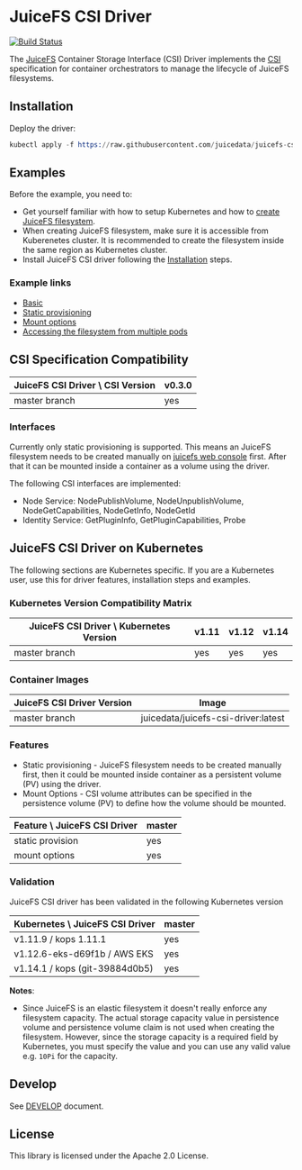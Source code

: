 # JuiceFS CSI Driver

[![Build Status](https://travis-ci.com/juicedata/juicefs-csi-driver.svg?token=ACsZ5AkewTgk5D5wzzds&branch=master)](https://travis-ci.com/juicedata/juicefs-csi-driver)

The [JuiceFS](https://juicefs.com) Container Storage Interface (CSI) Driver implements the [CSI](https://github.com/container-storage-interface/spec/blob/master/spec.md) specification for container orchestrators to manage the lifecycle of JuiceFS filesystems.

## Installation

Deploy the driver:

```s
kubectl apply -f https://raw.githubusercontent.com/juicedata/juicefs-csi-driver/master/deploy/k8s.yaml
```

## Examples

Before the example, you need to:

* Get yourself familiar with how to setup Kubernetes and how to [create JuiceFS filesystem](https://juicefs.com/docs/en/getting_started.html).
* When creating JuiceFS filesystem, make sure it is accessible from Kuberenetes cluster. It is recommended to create the filesystem inside the same region as Kubernetes cluster.
* Install JuiceFS CSI driver following the [Installation](README.md#Installation) steps.

### Example links

* [Basic](examples/basic)
* [Static provisioning](examples/static-provisioning/)
* [Mount options](examples/mount-options/)
* [Accessing the filesystem from multiple pods](examples/multiple-pods-read-write-many/)

## CSI Specification Compatibility

| JuiceFS CSI Driver \ CSI Version       | v0.3.0|
|----------------------------------------|-------|
| master branch                          | yes   |

### Interfaces

Currently only static provisioning is supported. This means an JuiceFS filesystem needs to be created manually on [juicefs web console](https://juicefs.com/console/create) first. After that it can be mounted inside a container as a volume using the driver.

The following CSI interfaces are implemented:

* Node Service: NodePublishVolume, NodeUnpublishVolume, NodeGetCapabilities, NodeGetInfo, NodeGetId
* Identity Service: GetPluginInfo, GetPluginCapabilities, Probe

## JuiceFS CSI Driver on Kubernetes

The following sections are Kubernetes specific. If you are a Kubernetes user, use this for driver features, installation steps and examples.

### Kubernetes Version Compatibility Matrix

| JuiceFS CSI Driver \ Kubernetes Version| v1.11 | v1.12 | v1.14 |
|----------------------------------------|-------|-------|-------|
| master branch                          | yes   | yes   | yes   |

### Container Images

|JuiceFS CSI Driver Version | Image                                   |
|---------------------------|-----------------------------------------|
|master branch              |juicedata/juicefs-csi-driver:latest      |

### Features

* Static provisioning - JuiceFS filesystem needs to be created manually first, then it could be mounted inside container as a persistent volume (PV) using the driver.
* Mount Options - CSI volume attributes can be specified in the persistence volume (PV) to define how the volume should be mounted.

|Feature \ JuiceFS CSI Driver | master |
|-----------------------------|--------|
| static provision            | yes    |
| mount options               | yes    |

### Validation

JuiceFS CSI driver has been validated in the following Kubernetes version

| Kubernetes \ JuiceFS CSI Driver   | master |
|-----------------------------------|--------|
| v1.11.9 / kops 1.11.1             | yes    |
| v1.12.6-eks-d69f1b / AWS EKS      | yes    |
| v1.14.1 / kops (git-39884d0b5)    | yes    |

**Notes**:

* Since JuiceFS is an elastic filesystem it doesn't really enforce any filesystem capacity. The actual storage capacity value in persistence volume and persistence volume claim is not used when creating the filesystem. However, since the storage capacity is a required field by Kubernetes, you must specify the value and you can use any valid value e.g. `10Pi` for the capacity.

## Develop

See [DEVELOP](./DEVELOP.md) document.

## License

This library is licensed under the Apache 2.0 License.
